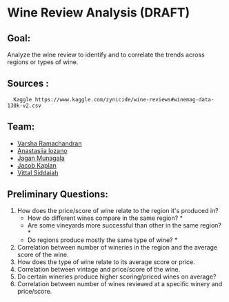# Wine Review Analysis (DRAFT)

## Goal:
Analyze the wine review to identify and to correlate the trends across regions or types of wine.
 
## Sources :
      Kaggle https://www.kaggle.com/zynicide/wine-reviews#winemag-data-130k-v2.csv
 
## Team:
* [Varsha Ramachandran](varsharcn@gmail.com)
* [Anastasiia lozano]()
* [Jagan Munagala](jagan1301@gmail.com)
* [Jacob Kaplan](j.kaplan814@yahoo.com)
* [Vittal Siddaiah](vittal.siddaiah@gmail.com)

## Preliminary Questions:
1. How does the price/score of wine relate to the region it's produced in?
    *  How do different wines compare in the same region? *
    *  Are some vineyards more successful than other in the same region? *
    *  Do regions produce mostly the same type of wine? *
2. Correlation between number of wineries in the region and the average score of the wine.
3. How does the type of wine relate to its average score or price.
4. Correlation between vintage and price/score of the wine.
5. Do certain wineries produce higher scoring/priced wines on average?
6. Correlation between number of wines reviewed at a specific winery and price/score.
